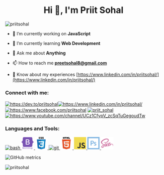 
<h1 align="center">Hi 👋, I'm Priit Sohal</h1>
<p align="left"> <img src="https://komarev.com/ghpvc/?username=priitsohal&label=Profile%20views&color=0e75b6&style=flat" alt="priitsohal" /> </p>

- 🔭 I’m currently working on **JavaScript**

- 🌱 I’m currently learning **Web Development**

- 💬 Ask me about **Anything**

- 📫 How to reach me **preetsohal8@gmail.com**

- 📄 Know about my experiences [https://www.linkedin.com/in/priitsohal/](https://www.linkedin.com/in/priitsohal/)

<h3 align="left">Connect with me:</h3>
<p align="left">
<a href="https://dev.to/priitsohal" target="_blank"><img align="center" src="https://cdn.jsdelivr.net/npm/simple-icons@3.0.1/icons/dev-dot-to.svg" alt="https://dev.to/priitsohal" height="50" width="40"></a><a href="https://linkedin.com/in/https://www.linkedin.com/in/priitsohal/" target="blank"><img align="center" src="https://raw.githubusercontent.com/rahuldkjain/github-profile-readme-generator/master/src/images/icons/Social/linked-in-alt.svg" alt="https://www.linkedin.com/in/priitsohal/" height="30" width="40" /></a>
<a href="https://www.facebook.com/priitsohal" target="_blank"><img align="center" src="https://raw.githubusercontent.com/rahuldkjain/github-profile-readme-generator/master/src/images/icons/Social/facebook.svg" alt="https://www.facebook.com/priitsohal" height="30" width="40" /></a>
<a href="https://instagram.com/priit_sohal" target="blank"><img align="center" src="https://raw.githubusercontent.com/rahuldkjain/github-profile-readme-generator/master/src/images/icons/Social/instagram.svg" alt="priit_sohal" height="30" width="40" /></a>
<a href="https://www.youtube.com/channel/UCz1CfypV_zcSqTuGegoudTw" target="_blank"><img align="center" src="https://raw.githubusercontent.com/rahuldkjain/github-profile-readme-generator/master/src/images/icons/Social/youtube.svg" alt="https://www.youtube.com/channel/UCz1CfypV_zcSqTuGegoudTw" height="30" width="40" /></a>
</p>

<h3 align="left">Languages and Tools:</h3>
<p align="left"> <a href="https://www.gnu.org/software/bash/" target="_blank" rel="noreferrer"> <img src="https://www.vectorlogo.zone/logos/gnu_bash/gnu_bash-icon.svg" alt="bash" width="40" height="40"/> </a> <a href="https://getbootstrap.com" target="_blank" rel="noreferrer"> <img src="https://raw.githubusercontent.com/devicons/devicon/master/icons/bootstrap/bootstrap-plain-wordmark.svg" alt="bootstrap" width="40" height="40"/> </a> <a href="https://www.w3schools.com/css/" target="_blank" rel="noreferrer"> <img src="https://raw.githubusercontent.com/devicons/devicon/master/icons/css3/css3-original-wordmark.svg" alt="css3" width="40" height="40"/> </a> <a href="https://git-scm.com/" target="_blank" rel="noreferrer"> <img src="https://www.vectorlogo.zone/logos/git-scm/git-scm-icon.svg" alt="git" width="40" height="40"/> </a> <a href="https://www.w3.org/html/" target="_blank" rel="noreferrer"> <img src="https://raw.githubusercontent.com/devicons/devicon/master/icons/html5/html5-original-wordmark.svg" alt="html5" width="40" height="40"/> </a> <a href="https://developer.mozilla.org/en-US/docs/Web/JavaScript" target="_blank" rel="noreferrer"> <img src="https://raw.githubusercontent.com/devicons/devicon/master/icons/javascript/javascript-original.svg" alt="javascript" width="40" height="40"/> </a> <a href="https://www.photoshop.com/en" target="_blank" rel="noreferrer"> <img src="https://raw.githubusercontent.com/devicons/devicon/master/icons/photoshop/photoshop-line.svg" alt="photoshop" width="40" height="40"/> </a> <a href="https://sass-lang.com" target="_blank" rel="noreferrer"> <img src="https://raw.githubusercontent.com/devicons/devicon/master/icons/sass/sass-original.svg" alt="sass" width="40" height="40"/> </a> </p>


![GitHub metrics](https://metrics.lecoq.io/priitsohal)  



<p><img align="center" src="https://github-readme-streak-stats.herokuapp.com/?user=priitsohal&" alt="priitsohal" /></p>


